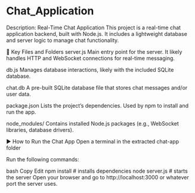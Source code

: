 # Chat_Application
















Description: Real-Time Chat Application
This project is a real-time chat application backend, built with Node.js. It includes a lightweight database and server logic to manage chat functionality.

📁 Key Files and Folders
server.js
Main entry point for the server. It likely handles HTTP and WebSocket connections for real-time messaging.

db.js
Manages database interactions, likely with the included SQLite database.

chat.db
A pre-built SQLite database file that stores chat messages and/or user data.

package.json
Lists the project’s dependencies. Used by npm to install and run the app.

node_modules/
Contains installed Node.js packages (e.g., WebSocket libraries, database drivers).

▶️ How to Run the Chat App
Open a terminal in the extracted chat-app folder

Run the following commands:

bash
Copy
Edit
npm install        # installs dependencies
node server.js     # starts the server
Open your browser and go to http://localhost:3000 or whatever port the server uses.
